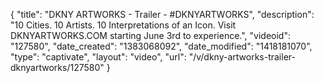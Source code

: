 {
    "title": "DKNY ARTWORKS - Trailer - #DKNYARTWORKS",
    "description": "10 Cities. 10 Artists. 10 Interpretations of an Icon. Visit DKNYARTWORKS.COM starting June 3rd to experience.",
    "videoid": "127580",
    "date_created": "1383068092",
    "date_modified": "1418181070",
    "type": "captivate",
    "layout": "video",
    "url": "\/v\/dkny-artworks-trailer-dknyartworks\/127580"
}